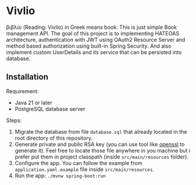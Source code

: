 # Vivlio

βιβλίο (Reading: Vivlio) in Greek means book. This is just simple Book management API. The goal of this project is to implementing HATEOAS architecture, authentication with JWT using OAuth2 Resource Server and method based authorization using built-in Spring Security. And also implement custom UserDetails and its service that can be persisted into database.

## Installation

Requirement:
- Java 21 or later
- PostgreSQL database server

Steps:
1. Migrate the database from file `database.sql` that already located in the root directory of this repository.
2. Generate private and public RSA key (you can use tool like [openssl](https://www.openssl.org/) to generate it). Feel free to locate those file anywhere in you machine but i prefer put them in project classpath (inside `src/main/resources` folder).
3. Configure the app. You can follow the example from `application.yaml.example` file inside `src/main/resources`.
4. Run the app: `./mvnw spring-boot:run`
